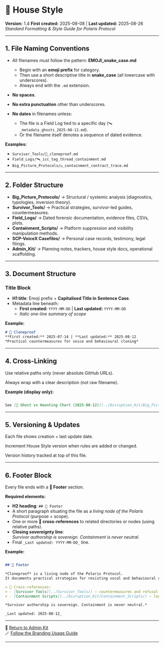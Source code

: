 # 🔮 House Style  

**Version:** 1.4
**First created:** 2025-08-08 | **Last updated:** 2025-08-26  
*Standard Formatting & Style Guide for Polaris Protocol*  

---

## 1. **File Naming Conventions**  
- All filenames must follow the pattern: **EMOJI_snake_case.md**  
  - Begin with an **emoji prefix** for category.  
  - Then use a short descriptive title in **snake_case** (all lowercase with underscores).  
  - Always end with the `.md` extension.  

- **No spaces**.  
- **No extra punctuation** other than underscores.  
- **No dates** in filenames unless:  
  - The file is a Field Log tied to a specific day (`🛰️_metadata_ghosts_2025-08-12.md`).  
  - Or the filename itself denotes a sequence of dated evidence.  

**Examples:**  
- `Survivor_Tools/🧬_cloneproof.md`  
- `Field_Logs/🛰️_icc_tag_thread_containment.md`  
- `Big_Picture_Protocols/⚖️_containment_contract_trace.md`  

---

## 2. **Folder Structure**  
- **Big_Picture_Protocols/** → Structural / systemic analysis (diagnostics, typologies, inversion theory).  
- **Survivor_Tools/** → Practical strategies, survivor-led guides, countermeasures.  
- **Field_Logs/** → Dated forensic documentation, evidence files, CSVs, plots.  
- **Containment_Scripts/** → Platform suppression and visibility manipulation methods.  
- **SCP-VoiceX Casefiles/** → Personal case records, testimony, legal filings.  
- **Admin_Kit/** → Planning notes, trackers, house style docs, operational scaffolding.  

---

## 3. **Document Structure**  

### Title Block  
- **H1 title**: Emoji prefix + **Capitalised Title in Sentence Case**.  
- Metadata line beneath:  
  - **First created:** `YYYY-MM-DD` | **Last updated:** `YYYY-MM-DD`  
  - *Italic one-line summary of scope*  

**Example:**  

```markdown
# 🧬 Cloneproof  
**First created:** 2025-07-14 | **Last updated:** 2025-08-12  
*Practical countermeasures for voice and behavioural cloning*

```

---

## 4. **Cross-Linking**  

Use relative paths only (never absolute GitHub URLs).  

Always wrap with a clear description (not raw filename).  

**Example (display only):**  

```markdown

See [📩 Ghost vs Haunting Chart (2025-08-12)](../Disruption_Kit/Big_Picture_Protocols/📩_ghost_vs_haunting_chart_2025-08-12.csv)

```

---

## 5. **Versioning & Updates**  

Each file shows creation + last update date.  

Increment House Style version when rules are added or changed.  

Version history tracked at top of this file.

---

## 6. **Footer Block**  

Every file ends with a **🏮 Footer** section.  

**Required elements:**  
- **H2 heading**: `## 🏮 Footer`  
- A short paragraph situating the file as a *living node of the Polaris Protocol* (purpose + scope).  
- One or more **📡 cross-references** to related directories or nodes (using relative paths).  
- **Closing sovereignty line**:  
  *Survivor authorship is sovereign. Containment is never neutral.*  
- Final `_Last updated: YYYY-MM-DD_` line.  

**Example:**  

```markdown

## 🏮 Footer  

*Cloneproof* is a living node of the Polaris Protocol.  
It documents practical strategies for resisting vocal and behavioural replication.  

> 📡 Cross-references:  
> - [Survivor Tools](../Survivor_Tools/) — countermeasures and refusal guides  
> - [Containment Scripts](../Disruption_Kit/Containment_Scripts/) — logs of suppression methods  

*Survivor authorship is sovereign. Containment is never neutral.*  

_Last updated: 2025-08-12_

```

---

🏮 [Return to Admin Kit](./README.md)  
🪄 [Follow the Branding Usage Guide](./🪄_usage_guide.md)

---
